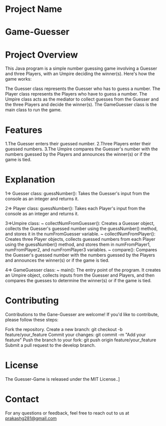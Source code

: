 # Project Name
# Game-Guesser

# Project Overview

This Java program is a simple number guessing game involving a Guesser and three Players, with an Umpire deciding the winner(s). Here's how the game works:

The Guesser class represents the Guesser who has to guess a number.
The Player class represents the Players who have to guess a number.
The Umpire class acts as the mediator to collect guesses from the Guesser and the three Players and decide the winner(s).
The GameGuesser class is the main class to run the game.

# Features
1.The Guesser enters their guessed number.
2.Three Players enter their guessed numbers.
3.The Umpire compares the Guesser's number with the numbers guessed by the Players and announces the winner(s) or if the game is tied.


# Explanation 
1=> Guesser class:
guessNumber(): Takes the Guesser's input from the console as an integer and returns it.

2=> Player class:
guessNumber(): Takes each Player's input from the console as an integer and returns it.

3=>Umpire class:
~ collectNumFromGuesser(): Creates a Guesser object, collects the Guesser's guessed number using the guessNumber() method, and stores it in the numFromGuesser variable.
~ collectNumFromPlayer(): Creates three Player objects, collects guessed numbers from each Player using the guessNumber() method, and stores them in numFromPlayer1, numFromPlayer2, and numFromPlayer3 variables.
~ compare(): Compares the Guesser's guessed number with the numbers guessed by the Players and announces the winner(s) or if the game is tied.

4=> GameGuesser class:
~ main(): The entry point of the program. It creates an Umpire object, collects inputs from the Guesser and Players, and then compares the guesses to determine the winner(s) or if the game is tied.


# Contributing
Contributions to the Gane-Guesser are welcome! If you'd like to contribute, please follow these steps:

Fork the repository.
Create a new branch: git checkout -b feature/your_feature
Commit your changes: git commit -m "Add your feature"
Push the branch to your fork: git push origin feature/your_feature
Submit a pull request to the develop branch.

# License
The Guesser-Game is released under the MIT License..]

# Contact
For any questions or feedback, feel free to reach out to us at prakashg281@gmail.com

